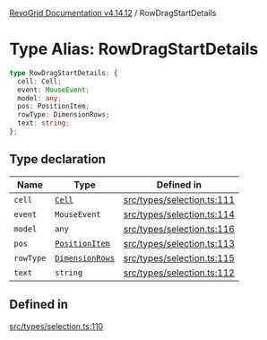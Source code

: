 [RevoGrid Documentation v4.14.12](README.md) / RowDragStartDetails

# Type Alias: RowDragStartDetails

```ts
type RowDragStartDetails: {
  cell: Cell;
  event: MouseEvent;
  model: any;
  pos: PositionItem;
  rowType: DimensionRows;
  text: string;
};
```

## Type declaration

| Name | Type | Defined in |
| ------ | ------ | ------ |
| `cell` | [`Cell`](Interface.Cell.md) | [src/types/selection.ts:111](https://github.com/revolist/revogrid/blob/ee1081dbd910f211c490863a4b642535e5dce01e/src/types/selection.ts#L111) |
| `event` | `MouseEvent` | [src/types/selection.ts:114](https://github.com/revolist/revogrid/blob/ee1081dbd910f211c490863a4b642535e5dce01e/src/types/selection.ts#L114) |
| `model` | `any` | [src/types/selection.ts:116](https://github.com/revolist/revogrid/blob/ee1081dbd910f211c490863a4b642535e5dce01e/src/types/selection.ts#L116) |
| `pos` | [`PositionItem`](Interface.PositionItem.md) | [src/types/selection.ts:113](https://github.com/revolist/revogrid/blob/ee1081dbd910f211c490863a4b642535e5dce01e/src/types/selection.ts#L113) |
| `rowType` | [`DimensionRows`](TypeAlias.DimensionRows.md) | [src/types/selection.ts:115](https://github.com/revolist/revogrid/blob/ee1081dbd910f211c490863a4b642535e5dce01e/src/types/selection.ts#L115) |
| `text` | `string` | [src/types/selection.ts:112](https://github.com/revolist/revogrid/blob/ee1081dbd910f211c490863a4b642535e5dce01e/src/types/selection.ts#L112) |

## Defined in

[src/types/selection.ts:110](https://github.com/revolist/revogrid/blob/ee1081dbd910f211c490863a4b642535e5dce01e/src/types/selection.ts#L110)
